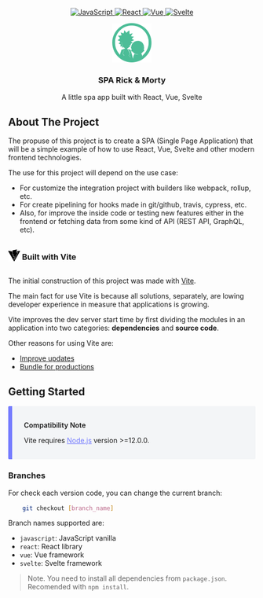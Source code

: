 <style>
.inline img, .inline h3{
   display:inline-block;
   vertical-align: middle;
}
.block-quote {
    padding: 16px 24px;
    background-color: #f3f5f7;
    border-left: 8px solid #747bff;
    border-radius: 2px;
}
.block-quote .title {
    font-weight: 600;
}
.block-quote a {
    color: #747bff
}
</style>

<p align="center">
    <a href="https://github.com/roremdev/rick-morty/javascript">
        <img src="https://img.shields.io/badge/JavaScript-1.0.0-green?style=for-the-badge&logo=JavaScript" alt="JavaScript" />
    </a>
    <a href="https://github.com/roremdev/rick-morty/react">
        <img src="https://img.shields.io/badge/React-gray?style=for-the-badge&logo=React" alt="React" />
    </a>
    <a href="https://github.com/roremdev/rick-morty/vue">
        <img src="https://img.shields.io/badge/Vue-gray?style=for-the-badge&logo=Vue.js" alt="Vue" />
    </a>
    <a href="https://github.com/roremdev/rick-morty/svelte">
        <img src="https://img.shields.io/badge/Svelte-gray?style=for-the-badge&logo=Svelte" alt="Svelte" />
    </a>
</p>

<p align="center">
    <img src="images/logo.svg" alt="Logo" width="80" height="80">
    <h3 align="center">SPA Rick & Morty</h3>
    <p align="center"> A little spa app built with React, Vue, Svelte</p>
</p>

## About The Project
The propuse of this project is to create a SPA (Single Page Application) that will be a simple example of how to use React, Vue, Svelte and other modern frontend technologies.

The use for this project will depend on the use case:
- For customize the integration project with builders like webpack, rollup, etc.
- For create pipelining for hooks made in git/github, travis, cypress, etc.
- Also, for improve the inside code or testing new features either in the frontend or fetching data from some kind of API (REST API, GraphQL, etc).

<div class="inline">
    <img src="images/vite.svg" alt="vite" width="24"/>
    <h3>Built with Vite</h3>
</div>

The initial construction of this project was made with [Vite](https://vitejs.dev/).

The main fact for use Vite is because all solutions, separately, are lowing developer experience in measure that applications is growing.

Vite improves the dev server start time by first dividing the modules in an application into two categories: **dependencies** and **source code**.

Other reasons for using Vite are:
* [Improve updates](https://vitejs.dev/guide/why.html#slow-updates)
* [Bundle for productions](https://vitejs.dev/guide/why.html#why-bundle-for-production)

## Getting Started
<div class="block-quote">
    <p class="title">Compatibility Note</p>
    <p>Vite requires <a href="https://nodejs.org/en/">Node.js</a> version >=12.0.0.</p>
</div>

### Branches
For check each version code, you can change the current branch:
```bash
    git checkout [branch_name]
```
Branch names supported are:
* `javascript`: JavaScript vanilla
* `react`: React library
* `vue`: Vue framework
* `svelte`: Svelte framework

> Note. You need to install all dependencies from `package.json`. Recomended with `npm install`.
